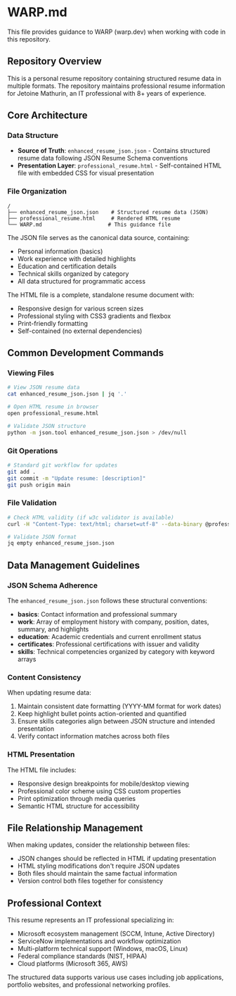 # WARP.md

This file provides guidance to WARP (warp.dev) when working with code in this repository.

## Repository Overview

This is a personal resume repository containing structured resume data in multiple formats. The repository maintains professional resume information for Jetoine Mathurin, an IT professional with 8+ years of experience.

## Core Architecture

### Data Structure
- **Source of Truth**: `enhanced_resume_json.json` - Contains structured resume data following JSON Resume Schema conventions
- **Presentation Layer**: `professional_resume.html` - Self-contained HTML file with embedded CSS for visual presentation

### File Organization
```
/
├── enhanced_resume_json.json    # Structured resume data (JSON)
├── professional_resume.html     # Rendered HTML resume
└── WARP.md                     # This guidance file
```

The JSON file serves as the canonical data source, containing:
- Personal information (basics)
- Work experience with detailed highlights
- Education and certification details
- Technical skills organized by category
- All data structured for programmatic access

The HTML file is a complete, standalone resume document with:
- Responsive design for various screen sizes
- Professional styling with CSS3 gradients and flexbox
- Print-friendly formatting
- Self-contained (no external dependencies)

## Common Development Commands

### Viewing Files
```bash
# View JSON resume data
cat enhanced_resume_json.json | jq '.'

# Open HTML resume in browser
open professional_resume.html

# Validate JSON structure
python -m json.tool enhanced_resume_json.json > /dev/null
```

### Git Operations
```bash
# Standard git workflow for updates
git add .
git commit -m "Update resume: [description]"
git push origin main
```

### File Validation
```bash
# Check HTML validity (if w3c validator is available)
curl -H "Content-Type: text/html; charset=utf-8" --data-binary @professional_resume.html https://validator.w3.org/nu/?out=json

# Validate JSON format
jq empty enhanced_resume_json.json
```

## Data Management Guidelines

### JSON Schema Adherence
The `enhanced_resume_json.json` follows these structural conventions:
- **basics**: Contact information and professional summary
- **work**: Array of employment history with company, position, dates, summary, and highlights
- **education**: Academic credentials and current enrollment status
- **certificates**: Professional certifications with issuer and validity
- **skills**: Technical competencies organized by category with keyword arrays

### Content Consistency
When updating resume data:
1. Maintain consistent date formatting (YYYY-MM format for work dates)
2. Keep highlight bullet points action-oriented and quantified
3. Ensure skills categories align between JSON structure and intended presentation
4. Verify contact information matches across both files

### HTML Presentation
The HTML file includes:
- Responsive design breakpoints for mobile/desktop viewing
- Professional color scheme using CSS custom properties
- Print optimization through media queries
- Semantic HTML structure for accessibility

## File Relationship Management

When making updates, consider the relationship between files:
- JSON changes should be reflected in HTML if updating presentation
- HTML styling modifications don't require JSON updates
- Both files should maintain the same factual information
- Version control both files together for consistency

## Professional Context

This resume represents an IT professional specializing in:
- Microsoft ecosystem management (SCCM, Intune, Active Directory)
- ServiceNow implementations and workflow optimization
- Multi-platform technical support (Windows, macOS, Linux)
- Federal compliance standards (NIST, HIPAA)
- Cloud platforms (Microsoft 365, AWS)

The structured data supports various use cases including job applications, portfolio websites, and professional networking profiles.
